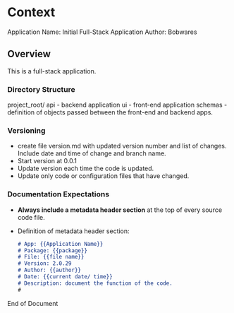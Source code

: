 # Context

Application Name: Initial Full-Stack Application
Author: Bobwares

## Overview

This is a full-stack application. 

### Directory Structure

project_root/
    api - backend application
    ui - front-end application
    schemas - definition of objects passed between the front-end and backend apps. 

### Versioning

- create file version.md with updated version number and list of changes. Include date and time of change and branch name.
- Start version at 0.0.1
- Update version each time the code is updated.
- Update only code or configuration files that have changed.


### Documentation Expectations

* **Always include a metadata header section** at the top of every source code file.

* Definition of metadata header section:

  ```markdown
  # App: {{Application Name}}
  # Package: {{package}}
  # File: {{file name}}
  # Version: 2.0.29
  # Author: {{author}}
  # Date: {{current date/ time}}
  # Description: document the function of the code.
  #
  ```

End of Document